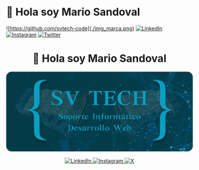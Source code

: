 
<!-- # 👋 Hola soy Mario Sandoval -->

<!--![https://github.com/svtech-code](./img_marca.png)-->

# 👋 Hola soy Mario Sandoval

![https://github.com/svtech-code](./img_marca.png)
[![LinkedIn](https://img.shields.io/badge/LinkedIn-0077B5?style=for-the-badge&logo=linkedin&logoColor=white)](www.linkedin.com/in/mario-sandoval-luengo-a059051b6)
[![Instagram](https://img.shields.io/badge/Instagram-E4405F?style=for-the-badge&logo=instagram&logoColor=white)](https://www.instagram.com/svtech_code/)
[![Twitter](https://img.shields.io/twitter/follow/svtecg-code?style=social)](https://x.com/svtech_code)

<h1 align="center">👋 Hola soy Mario Sandoval</h1>

<!-- imagen representativa de mi marca -->
<p align="center">
  <a href="https://github.com/svtech-code">
    <img src="./img_marca.png" alt="Logo marca svtech" />
  </a>
</p>

<!--redes sociales-->
<p align="center">
  <a href="www.linkedin.com/in/mario-sandoval-luengo-a059051b6" target="_blank">
    <img src="https://img.shields.io/badge/LinkedIn-0077B5?style=for-the-badge&logo=linkedin&logoColor=white" alt="LinkedIn" />
  </a>

  <a href="" target="_blank">
    <img src="https://img.shields.io/badge/GitHub-181717?style=for-the-badge&logo=github&logoColor=white" alt="Instagram" />
  </a>

  <a href="" target="_blank">
    <img src="https://img.shields.io/twitter/follow/svtecg-code?style=social" alt="X" />
  </a>
</p>
